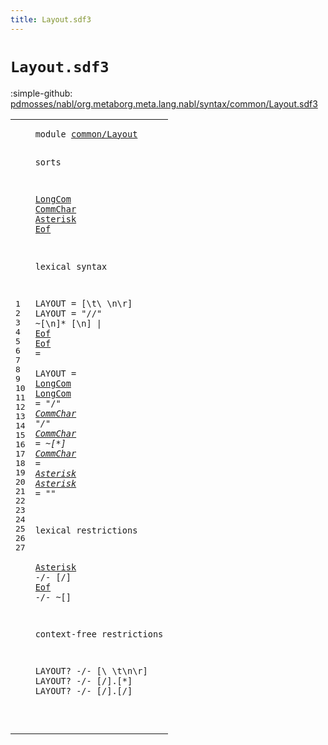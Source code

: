```yaml
---
title: Layout.sdf3
---
```


# `Layout.sdf3`

:simple-github: [pdmosses/nabl/org.metaborg.meta.lang.nabl/syntax/common/Layout.sdf3]

[pdmosses/nabl/org.metaborg.meta.lang.nabl/syntax/common/Layout.sdf3]: https://github.com/pdmosses/nabl/blob/master/org.metaborg.meta.lang.nabl/syntax/common/Layout.sdf3 "The source file on GitHub"

<div class="sdf3"><table class="highlighttable"><tbody><tr><td class="linenos"><div class="linenodiv"><pre><span></span>1
2
3
4
5
6
7
8
9
10
11
12
13
14
15
16
17
18
19
20
21
22
23
24
25
26
27
</pre></div></td>
<td class="code"><pre><code><span class="keyword">module</span> <a href="../../NameBindingLanguage.sdf3#common/Layout_40_53" id="common/Layout_7_20" title="Referenced at ../../NameBindingLanguage.sdf3 line 5">common/Layout</a>

<span class="keyword">sorts</span>

  <a href="#LongCom_157_164" id="LongCom_31_38" title="Referenced at line 12">LongCom</a> <a href="#CommChar_183_191" id="CommChar_39_47" title="Referenced at line 13">CommChar</a> <a href="#Asterisk_285_293" id="Asterisk_48_56" title="Referenced at line 20">Asterisk</a> <a href="#Eof_305_308" id="Eof_57_60" title="Referenced at line 21">Eof</a>

<span class="keyword">lexical syntax</span>

  <span class="keyword">LAYOUT</span> = [\t\ \n\r] 
  <span class="keyword">LAYOUT</span> = <span class="cons_Lit">"//"</span> ~[\n]* [\n] | <a href="#Eof_57_60" id="Eof_131_134" title="Defined at line 5, 11">Eof</a> 
  <a href="#Eof_305_308" id="Eof_138_141" title="Referenced at line 21">Eof</a> =  
  <span class="keyword">LAYOUT</span> = <a href="#LongCom_31_38" id="LongCom_157_164" title="Defined at line 5, 13">LongCom</a> 
  <a href="#LongCom_157_164" id="LongCom_168_175" title="Referenced at line 12">LongCom</a> = <span class="cons_Lit">"/*"</span> <a href="#CommChar_39_47" id="CommChar_183_191" title="Defined at line 5, 14, 15">CommChar</a>* <span class="cons_Lit">"*/"</span> 
  <a href="#CommChar_183_191" id="CommChar_201_209" title="Referenced at line 13">CommChar</a> = ~[\*] 
  <a href="#CommChar_183_191" id="CommChar_221_229" title="Referenced at line 13">CommChar</a> = <a href="#Asterisk_48_56" id="Asterisk_232_240" title="Defined at line 5, 16">Asterisk</a> 
  <a href="#Asterisk_285_293" id="Asterisk_244_252" title="Referenced at line 20">Asterisk</a> = <span class="cons_Lit">"*"</span> 

<span class="keyword">lexical restrictions</span>

  <a href="#Asterisk_48_56" id="Asterisk_285_293" title="Defined at line 5, 16">Asterisk</a> -/- [\/]
  <a href="#Eof_57_60" id="Eof_305_308" title="Defined at line 5, 11">Eof</a> -/- ~[]

<span class="keyword">context-free restrictions</span>

  <span class="keyword">LAYOUT</span>? -/- [\ \t\n\r]
  <span class="keyword">LAYOUT</span>? -/- [\/].[\*]
  <span class="keyword">LAYOUT</span>? -/- [\/].[\/]

</code></pre></td></tr></tbody></table></div>